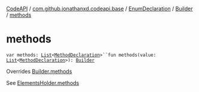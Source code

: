 [CodeAPI](../../../index.md) / [com.github.jonathanxd.codeapi.base](../../index.md) / [EnumDeclaration](../index.md) / [Builder](index.md) / [methods](.)

# methods

`var methods: `[`List`](https://kotlinlang.org/api/latest/jvm/stdlib/kotlin.collections/-list/index.html)`<`[`MethodDeclaration`](../../-method-declaration/index.md)`>``fun methods(value: `[`List`](https://kotlinlang.org/api/latest/jvm/stdlib/kotlin.collections/-list/index.html)`<`[`MethodDeclaration`](../../-method-declaration/index.md)`>): `[`Builder`](index.md)

Overrides [Builder.methods](../../-elements-holder/-builder/methods.md)

See [ElementsHolder.methods](../../-elements-holder/methods.md)


